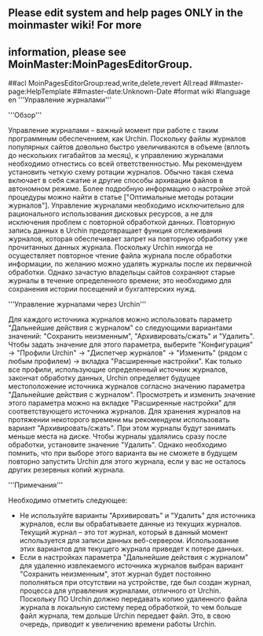 ## Please edit system and help pages ONLY in the moinmaster wiki! For more
## information, please see MoinMaster:MoinPagesEditorGroup.
##acl MoinPagesEditorGroup:read,write,delete,revert All:read
##master-page:HelpTemplate
##master-date:Unknown-Date
#format wiki
#language en
'''Управление журналами'''


'''Обзор'''

Управление журналами – важный момент при работе с таким программным обеспечением, как Urchin. Поскольку файлы журналов популярных сайтов довольно быстро увеличиваются в объеме (вплоть до нескольких гигабайтов за месяц), к управлению журналами необходимо отнестись со всей ответственностью. Мы рекомендуем установить четкую схему ротации журналов. Обычно такая схема включает в себя сжатие и другие способы архивации файлов в автономном режиме. Более подробную информацию о настройке этой процедуры можно найти в статье ["Оптимальные методы ротации журналов"]. Управление журналами необходимо исключительно для рационального использования дисковых ресурсов, а не для исключения проблем с повторной обработкой данных. Повторную запись данных в Urchin предотвращает функция отслеживания журналов, которая обеспечивает запрет на повторную обработку уже прочитанных данных журнала. Поскольку Urchin никогда не осуществляет повторное чтение файла журнала после обработки информации, по желанию можно удалять журналы после их первичной обработки. Однако зачастую владельцы сайтов сохраняют старые журналы в течение определенного времени; это необходимо для сохранения истории посещений и бухгалтерских нужд.


'''Управление журналами через Urchin'''

Для каждого источника журналов можно использовать параметр "Дальнейшие действия с журналом" со следующими вариантами значений: "Сохранить неизменным", "Архивировать/сжать" и "Удалить". Чтобы задать значение для этого параметра, выберите "Конфигурация" -> "Профили Urchin" -> "Диспетчер журналов" -> "Изменить" (рядом с любым профилем) -> вкладка "Расширенные настройки". Как только все профили, использующие определенный источник журналов, закончат обработку данных, Urchin определяет будущее местоположение источника журналов согласно значению параметра "Дальнейшие действия с журналом". Просмотреть и изменить значение этого параметра можно на вкладке "Расширенные настройки" для соответствующего источника журналов. Для хранения журналов на протяжении некоторого времени мы рекомендуем использовать вариант "Архивировать/сжать". При этом журналы будут занимать меньше места на диске. Чтобы журналы удалялись сразу после обработки, установите значение "Удалить". Однако необходимо помнить, что при выборе этого варианта вы не сможете в будущем повторно запустить Urchin для этого журнала, если у вас не осталось других резервных копий журнала.


'''Примечания'''

Необходимо отметить следующее:

  * Не используйте варианты "Архивировать" и "Удалить" для источника журналов, если вы обрабатываете данные из текущих журналов. Текущий журнал – это тот журнал, который в данный момент используется для записи данных веб-сервером. Использование этих вариантов для текущего журнала приведет к потере данных.
  * Если в настройках параметра "Дальнейшие действия с журналом" для удаленно извлекаемого источника журналов выбран вариант "Сохранить неизменным", этот журнал будет постоянно пополняться при отсутствии на устройстве, где был создан журнал, процесса для управления журналами, отличного от Urchin. Поскольку ПО Urchin должно передавать копию удаленного файла журнала в локальную систему перед обработкой, то чем больше файл журнала, тем дольше Urchin передает файл. Это, в свою очередь, приводит к увеличению времени работы Urchin.